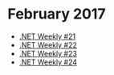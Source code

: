 # February 2017

+ [.NET Weekly #21](number-21.md)
+ [.NET Weekly #22](number-22.md)
+ [.NET Weekly #23](number-23.md)
+ [.NET Weekly #24](number-24.md)
